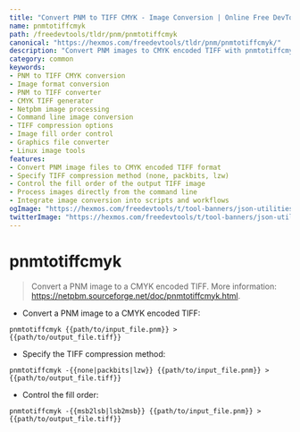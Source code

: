 ```yaml
---
title: "Convert PNM to TIFF CMYK - Image Conversion | Online Free DevTools by Hexmos"
name: pnmtotiffcmyk
path: /freedevtools/tldr/pnm/pnmtotiffcmyk
canonical: "https://hexmos.com/freedevtools/tldr/pnm/pnmtotiffcmyk/"
description: "Convert PNM images to CMYK encoded TIFF with pnmtotiffcmyk.  Control compression and fill order for optimized image conversion. Free online tool, no registration required."
category: common
keywords:
- PNM to TIFF CMYK conversion
- Image format conversion
- PNM to TIFF converter
- CMYK TIFF generator
- Netpbm image processing
- Command line image conversion
- TIFF compression options
- Image fill order control
- Graphics file converter
- Linux image tools
features:
- Convert PNM image files to CMYK encoded TIFF format
- Specify TIFF compression method (none, packbits, lzw)
- Control the fill order of the output TIFF image
- Process images directly from the command line
- Integrate image conversion into scripts and workflows
ogImage: "https://hexmos.com/freedevtools/t/tool-banners/json-utilities-banner.png"
twitterImage: "https://hexmos.com/freedevtools/t/tool-banners/json-utilities-banner.png"
---
```


# pnmtotiffcmyk

> Convert a PNM image to a CMYK encoded TIFF.
> More information: <https://netpbm.sourceforge.net/doc/pnmtotiffcmyk.html>.

- Convert a PNM image to a CMYK encoded TIFF:

`pnmtotiffcmyk {{path/to/input_file.pnm}} > {{path/to/output_file.tiff}}`

- Specify the TIFF compression method:

`pnmtotiffcmyk -{{none|packbits|lzw}} {{path/to/input_file.pnm}} > {{path/to/output_file.tiff}}`

- Control the fill order:

`pnmtotiffcmyk -{{msb2lsb|lsb2msb}} {{path/to/input_file.pnm}} > {{path/to/output_file.tiff}}`
